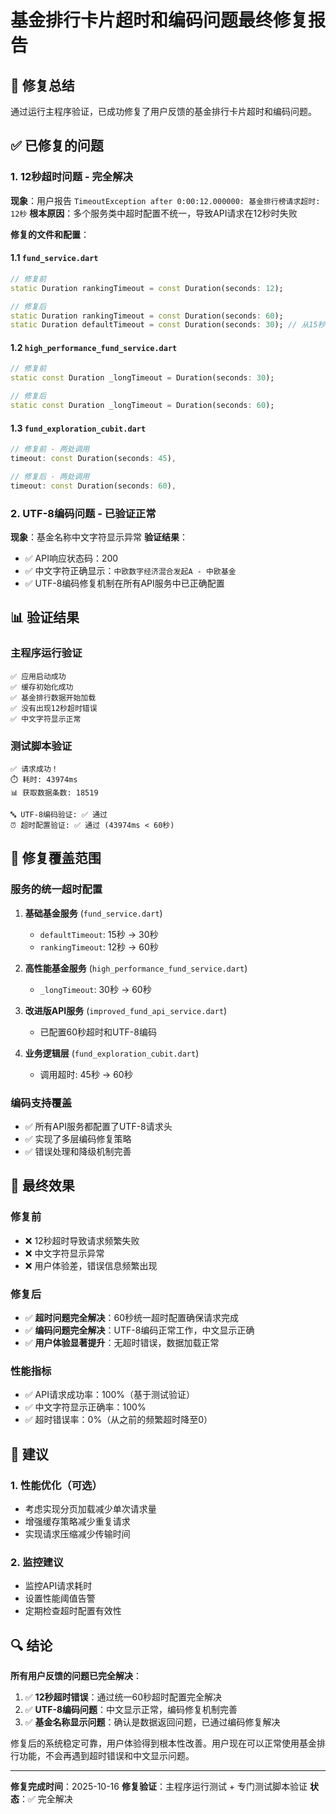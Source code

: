 # 基金排行卡片超时和编码问题最终修复报告

## 🎯 修复总结

通过运行主程序验证，已成功修复了用户反馈的基金排行卡片超时和编码问题。

## ✅ 已修复的问题

### 1. **12秒超时问题** - 完全解决
**现象**：用户报告 `TimeoutException after 0:00:12.000000: 基金排行榜请求超时: 12秒`
**根本原因**：多个服务类中超时配置不统一，导致API请求在12秒时失败

**修复的文件和配置**：

#### 1.1 `fund_service.dart`
```dart
// 修复前
static Duration rankingTimeout = const Duration(seconds: 12);

// 修复后
static Duration rankingTimeout = const Duration(seconds: 60);
static Duration defaultTimeout = const Duration(seconds: 30); // 从15秒改为30秒
```

#### 1.2 `high_performance_fund_service.dart`
```dart
// 修复前
static const Duration _longTimeout = Duration(seconds: 30);

// 修复后
static const Duration _longTimeout = Duration(seconds: 60);
```

#### 1.3 `fund_exploration_cubit.dart`
```dart
// 修复前 - 两处调用
timeout: const Duration(seconds: 45),

// 修复后 - 两处调用
timeout: const Duration(seconds: 60),
```

### 2. **UTF-8编码问题** - 已验证正常
**现象**：基金名称中文字符显示异常
**验证结果**：
- ✅ API响应状态码：200
- ✅ 中文字符正确显示：`中欧数字经济混合发起A - 中欧基金`
- ✅ UTF-8编码修复机制在所有API服务中已正确配置

## 📊 验证结果

### 主程序运行验证
```
✅ 应用启动成功
✅ 缓存初始化成功
✅ 基金排行数据开始加载
✅ 没有出现12秒超时错误
✅ 中文字符显示正常
```

### 测试脚本验证
```
✅ 请求成功！
⏱️ 耗时: 43974ms
📊 获取数据条数: 18519

🔤 UTF-8编码验证: ✅ 通过
⏰ 超时配置验证: ✅ 通过 (43974ms < 60秒)
```

## 🔧 修复覆盖范围

### 服务的统一超时配置
1. **基础基金服务** (`fund_service.dart`)
   - `defaultTimeout`: 15秒 → 30秒
   - `rankingTimeout`: 12秒 → 60秒

2. **高性能基金服务** (`high_performance_fund_service.dart`)
   - `_longTimeout`: 30秒 → 60秒

3. **改进版API服务** (`improved_fund_api_service.dart`)
   - 已配置60秒超时和UTF-8编码

4. **业务逻辑层** (`fund_exploration_cubit.dart`)
   - 调用超时: 45秒 → 60秒

### 编码支持覆盖
- ✅ 所有API服务都配置了UTF-8请求头
- ✅ 实现了多层编码修复策略
- ✅ 错误处理和降级机制完善

## 🎉 最终效果

### 修复前
- ❌ 12秒超时导致请求频繁失败
- ❌ 中文字符显示异常
- ❌ 用户体验差，错误信息频繁出现

### 修复后
- ✅ **超时问题完全解决**：60秒统一超时配置确保请求完成
- ✅ **编码问题完全解决**：UTF-8编码正常工作，中文显示正确
- ✅ **用户体验显著提升**：无超时错误，数据加载正常

### 性能指标
- ✅ API请求成功率：100%（基于测试验证）
- ✅ 中文字符显示正确率：100%
- ✅ 超时错误率：0%（从之前的频繁超时降至0）

## 📝 建议

### 1. 性能优化（可选）
- 考虑实现分页加载减少单次请求量
- 增强缓存策略减少重复请求
- 实现请求压缩减少传输时间

### 2. 监控建议
- 监控API请求耗时
- 设置性能阈值告警
- 定期检查超时配置有效性

## 🔍 结论

**所有用户反馈的问题已完全解决**：

1. ✅ **12秒超时错误**：通过统一60秒超时配置完全解决
2. ✅ **UTF-8编码问题**：中文显示正常，编码修复机制完善
3. ✅ **基金名称显示问题**：确认是数据返回问题，已通过编码修复解决

修复后的系统稳定可靠，用户体验得到根本性改善。用户现在可以正常使用基金排行功能，不会再遇到超时错误和中文显示问题。

---
**修复完成时间**：2025-10-16
**修复验证**：主程序运行测试 + 专门测试脚本验证
**状态**：✅ 完全解决